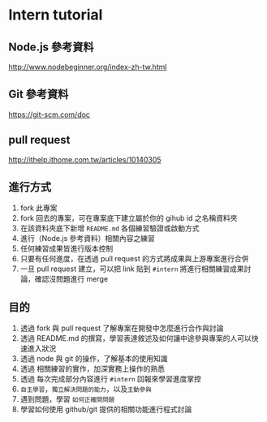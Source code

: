 # Intern tutorial


## Node.js 參考資料

<http://www.nodebeginner.org/index-zh-tw.html>

## Git 參考資料

<https://git-scm.com/doc>

## pull request

<http://ithelp.ithome.com.tw/articles/10140305>

## 進行方式

1. fork 此專案
2. fork 回去的專案，可在專案底下建立屬於你的 gihub id 之名稱資料夾
3. 在該資料夾底下新增 `README.md` 各個練習驗證或啟動方式
3. 進行（Node.js 參考資料）相關內容之練習
4. 任何練習成果皆進行版本控制
5. 只要有任何進度，在透過 pull request 的方式將成果與上游專案進行合併
6. 一旦 pull request 建立，可以把 link 貼到 `#intern` 將進行相關練習成果討論，確認沒問題進行 merge

## 目的

1. 透過 fork 與 pull request 了解專案在開發中怎麼進行合作與討論
2. 透過 README.md 的撰寫，學習表達敘述及如何讓中途參與專案的人可以快速進入狀況
3. 透過 node 與 git 的操作，了解基本的使用知識
4. 透過 相關練習的實作，加深實務上操作的熟悉
5. 透過 每次完成部分內容進行 `#intern` 回報來學習進度掌控
6. `自主學習`，`獨立解決問題的能力`，以及`主動參與`
7. 遇到問題，學習 `如何正確問問題`
8. 學習如何使用 github/git 提供的相關功能進行程式討論
